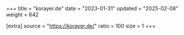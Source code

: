+++
title = "korayer.de"
date = "2023-01-31"
updated = "2025-02-08"
weight = 642

[extra]
source = "https://korayer.de/"
ratio = 100
size = 1
+++
